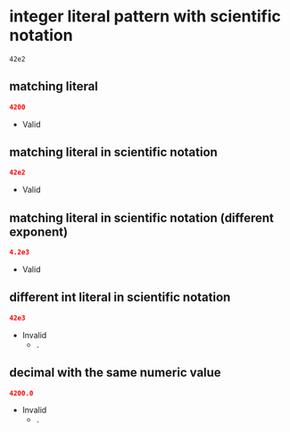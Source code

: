 # integer literal pattern with scientific notation
```jsbp
42e2
```

## matching literal
```json
4200
```
+ Valid

## matching literal in scientific notation
```json
42e2
```
+ Valid

## matching literal in scientific notation (different exponent)
```json
4.2e3
```
+ Valid

## different int literal in scientific notation
```json
42e3
```
+ Invalid
    - `.`

## decimal with the same numeric value
```json
4200.0
```
+ Invalid
    - `.`